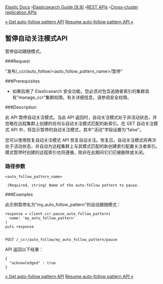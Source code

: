 

[Elastic Docs](/guide/) ›[Elasticsearch Guide [8.9]](index.md) ›[REST
APIs](rest-apis.md) ›[Cross-cluster replication APIs](ccr-apis.md)

[« Get auto-follow pattern API](ccr-get-auto-follow-pattern.md) [Resume
auto-follow pattern API »](ccr-resume-auto-follow-pattern.md)

## 暂停自动关注模式API

暂停自动跟随模式。

###Request

"发布/_ccr/auto_follow/<auto_follow_pattern_name>/暂停"

###Prerequisites

* 如果启用了 Elasticsearch 安全功能，您必须对包含追随者索引的集群具有"manage_ccr"集群权限。有关详细信息，请参阅安全权限。

###Description

此 API 暂停自动关注模式。当此 API 返回时，自动关注模式处于非活动状态，并忽略在远程集群上创建的任何与自动关注模式匹配的新索引。在 GET 自动关注模式 API 中，将显示暂停的自动关注模式，其中"活动"字段设置为"false"。

您可以使用恢复自动关注模式 API 恢复自动关注。恢复后，自动关注模式将再次处于活动状态，并自动为远程集群上与其模式匹配的新创建索引配置关注者索引。模式暂停时创建的远程索引也将遵循，除非在此期间它们已被删除或关闭。

### 路径参数

`<auto_follow_pattern_name>`

     (Required, string) Name of the auto-follow pattern to pause. 

###Examples

此示例暂停名为"my_auto_follow_pattern"的自动跟随模式：

    
    
    response = client.ccr.pause_auto_follow_pattern(
      name: 'my_auto_follow_pattern'
    )
    puts response
    
    
    POST /_ccr/auto_follow/my_auto_follow_pattern/pause

API 返回以下结果：

    
    
    {
      "acknowledged" : true
    }

[« Get auto-follow pattern API](ccr-get-auto-follow-pattern.md) [Resume
auto-follow pattern API »](ccr-resume-auto-follow-pattern.md)
